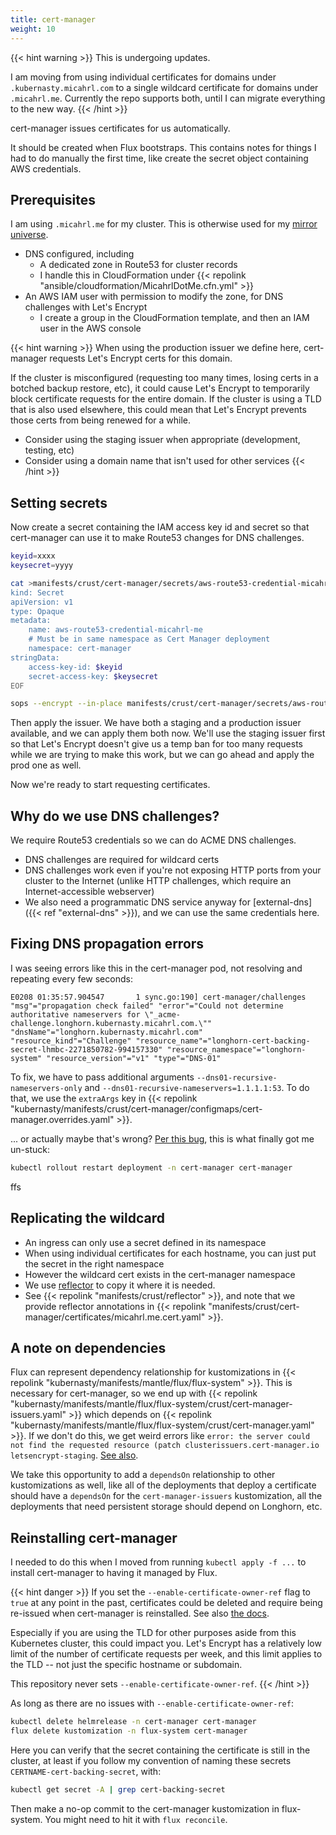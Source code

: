 ```yaml
---
title: cert-manager
weight: 10
---
```


{{< hint warning >}}
This is undergoing updates.

I am moving from using individual certificates for domains under `.kubernasty.micahrl.com`
to a single wildcard certificate for domains under `.micahrl.me`.
Currently the repo supports both, until I can migrate everything to the new way.
{{< /hint >}}

cert-manager issues certificates for us automatically.

It should be created when Flux bootstraps.
This contains notes for things I had to do manually the first time,
like create the secret object containing AWS credentials.

## Prerequisites

I am using `.micahrl.me` for my cluster.
This is otherwise used for my [mirror universe](https://com.micahrl.me).

* DNS configured, including
    * A dedicated zone in Route53 for cluster records
    * I handle this in CloudFormation under {{< repolink "ansible/cloudformation/MicahrlDotMe.cfn.yml" >}}
* An AWS IAM user with permission to modify the zone, for DNS challenges with Let's Encrypt
    * I create a group in the CloudFormation template, and then an IAM user in the AWS console

{{< hint warning >}}
When using the production issuer we define here,
cert-manager requests Let's Encrypt certs for this domain.

If the cluster is misconfigured (requesting too many times, losing certs in a botched backup restore, etc),
it could cause Let's Encrypt to temporarily block certificate requests for the entire domain.
If the cluster is using a TLD that is also used elsewhere,
this could mean that Let's Encrypt prevents those certs from being renewed for a while.

* Consider using the staging issuer when appropriate (development, testing, etc)
* Consider using a domain name that isn't used for other services
{{< /hint >}}

## Setting secrets

Now create a secret containing the IAM access key id and secret
so that cert-manager can use it to make Route53 changes for DNS challenges.

```sh
keyid=xxxx
keysecret=yyyy

cat >manifests/crust/cert-manager/secrets/aws-route53-credential-micahrl-me.yaml <<EOF
kind: Secret
apiVersion: v1
type: Opaque
metadata:
    name: aws-route53-credential-micahrl-me
    # Must be in same namespace as Cert Manager deployment
    namespace: cert-manager
stringData:
    access-key-id: $keyid
    secret-access-key: $keysecret
EOF

sops --encrypt --in-place manifests/crust/cert-manager/secrets/aws-route53-credential-micahrl-me.yaml
```

Then apply the issuer.
We have both a staging and a production issuer available,
and we can apply them both now.
We'll use the staging issuer first so that Let's Encrypt doesn't give us a temp ban for too many requests
while we are trying to make this work,
but we can go ahead and apply the prod one as well.

Now we're ready to start requesting certificates.

## Why do we use DNS challenges?

We require Route53 credentials so we can do ACME DNS challenges.

* DNS challenges are required for wildcard certs
* DNS challenges work even if you're not exposing HTTP ports from your cluster to the Internet
  (unlike HTTP challenges, which require an Internet-accessible webserver)
* We also need a programmatic DNS service anyway for
  [external-dns]({{< ref "external-dns" >}}),
  and we can use the same credentials here.

## Fixing DNS propagation errors

I was seeing errors like this in the cert-manager pod,
not resolving and repeating every few seconds:

```text
E0208 01:35:57.904547       1 sync.go:190] cert-manager/challenges "msg"="propagation check failed" "error"="Could not determine authoritative nameservers for \"_acme-challenge.longhorn.kubernasty.micahrl.com.\"" "dnsName"="longhorn.kubernasty.micahrl.com" "resource_kind"="Challenge" "resource_name"="longhorn-cert-backing-secret-lhmbc-2271850782-994157330" "resource_namespace"="longhorn-system" "resource_version"="v1" "type"="DNS-01"
```

To fix, we have to pass additional arguments `--dns01-recursive-nameservers-only` and `--dns01-recursive-nameservers=1.1.1.1:53`.
To do that, we use the `extraArgs` key in
{{< repolink "kubernasty/manifests/crust/cert-manager/configmaps/cert-manager.overrides.yaml" >}}.

... or actually maybe that's wrong?
[Per this bug](https://github.com/cert-manager/cert-manager/issues/2741),
this is what finally got me un-stuck:

```sh
kubectl rollout restart deployment -n cert-manager cert-manager
```

ffs

## Replicating the wildcard

* An ingress can only use a secret defined in its namespace
* When using individual certificates for each hostname, you can just put the secret in the right namespace
* However the wildcard cert exists in the cert-manager namespace
* We use [reflector](https://github.com/emberstack/kubernetes-reflector) to copy it where it is needed.
* See {{< repolink "manifests/crust/reflector" >}},
  and note that we provide reflector annotations in
  {{< repolink "manifests/crust/cert-manager/certificates/micahrl.me.cert.yaml" >}}.

## A note on dependencies

Flux can represent dependency relationship for kustomizations in
{{< repolink "kubernasty/manifests/mantle/flux/flux-system" >}}.
This is necessary for cert-manager,
so we end up with
{{< repolink "kubernasty/manifests/mantle/flux/flux-system/crust/cert-manager-issuers.yaml" >}} which depends on
{{< repolink "kubernasty/manifests/mantle/flux/flux-system/crust/cert-manager.yaml" >}}.
If we don't do this, we get weird errors like
`error: the server could not find the requested resource (patch clusterissuers.cert-manager.io letsencrypt-staging`.
[See also](https://github.com/fluxcd/flux2/discussions/1944).

We take this opportunity to add a `dependsOn` relationship to other kustomizations as well,
like all of the deployments that deploy a certificate should have a `dependsOn`
for the `cert-manager-issuers` kustomization,
all the deployments that need persistent storage should depend on Longhorn, etc.

## Reinstalling cert-manager

I needed to do this when I moved from running `kubectl apply -f ...` to install cert-manager
to having it managed by Flux.

{{< hint danger >}}
If you set the `--enable-certificate-owner-ref` flag to `true` at any point in the past,
certificates could be deleted and require being re-issued when cert-manager is reinstalled.
See also [the docs](https://cert-manager.io/docs/installation/upgrading/#reinstalling-cert-manager).

Especially if you are using the TLD for other purposes aside from this Kubernetes cluster,
this could impact you.
Let's Encrypt has a relatively low limit of the number of certificate requests per week,
and this limit applies to the TLD -- not just the specific hostname or subdomain.

This repository never sets `--enable-certificate-owner-ref`.
{{< /hint >}}

As long as there are no issues with `--enable-certificate-owner-ref`:

```sh
kubectl delete helmrelease -n cert-manager cert-manager
flux delete kustomization -n flux-system cert-manager
```

Here you can verify that the secret containing the certificate is still in the cluster,
at least if you follow my convention of naming these secrets `CERTNAME-cert-backing-secret`, with:

```sh
kubectl get secret -A | grep cert-backing-secret
```

Then make a no-op commit to the cert-manager kustomization in flux-system.
You might need to hit it with `flux reconcile`.
